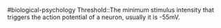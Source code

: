 #biological-psychology 
Threshold::The minimum stimulus intensity that triggers the action potential of a neuron, usually it is -55mV.
<!--SR:!2023-12-21,3,250-->